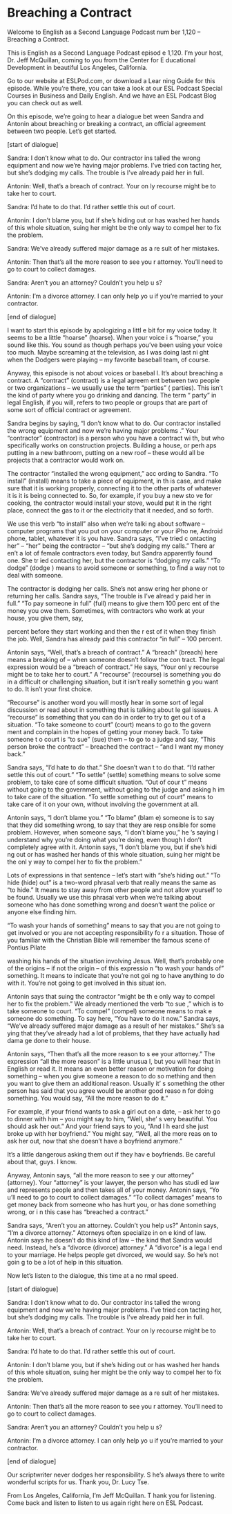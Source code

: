 # Breaching a Contract

Welcome to English as a Second Language Podcast num ber 1,120 – Breaching a Contract.  

This is English as a Second Language Podcast episod e 1,120. I’m your host, Dr. Jeff McQuillan, coming to you from the Center for E ducational Development in beautiful Los Angeles, California.  

Go to our website at ESLPod.com, or download a Lear ning Guide for this episode. While you’re there, you can take a look at  our ESL Podcast Special Courses in Business and Daily English. And we have an ESL Podcast Blog you can check out as well.  

On this episode, we’re going to hear a dialogue bet ween Sandra and Antonin about breaching or breaking a contract, an official  agreement between two people. Let’s get started. 

[start of dialogue] 

Sandra: I don’t know what to do. Our contractor ins talled the wrong equipment and now we’re having major problems. I’ve tried con tacting her, but she’s dodging my calls. The trouble is I’ve already paid her in full. 

Antonin: Well, that’s a breach of contract. Your on ly recourse might be to take her to court. 

Sandra: I’d hate to do that. I’d rather settle this  out of court. 

Antonin: I don’t blame you, but if she’s hiding out  or has washed her hands of this whole situation, suing her might be the only way to  compel her to fix the problem. 

Sandra: We’ve already suffered major damage as a re sult of her mistakes.  

Antonin: Then that’s all the more reason to see you r attorney. You’ll need to go to court to collect damages. 

Sandra: Aren’t you an attorney? Couldn’t you help u s? 

Antonin: I’m a divorce attorney. I can only help yo u if you’re married to your contractor. 

[end of dialogue] 

I want to start this episode by apologizing a littl e bit for my voice today. It seems to be a little “hoarse” (hoarse). When your voice i s “hoarse,” you sound like this. You sound as though perhaps you’ve been using your voice too much. Maybe screaming at the television, as I was doing last ni ght when the Dodgers were playing – my favorite baseball team, of course.  

Anyway, this episode is not about voices or basebal l. It’s about breaching a contract. A “contract” (contract) is a legal agreem ent between two people or two organizations – we usually use the term “parties” ( parties). This isn’t the kind of party where you go drinking and dancing. The term “ party” in legal English, if you will, refers to two people or groups that are part of some sort of official contract or agreement.  

Sandra begins by saying, “I don’t know what to do. Our contractor installed the wrong equipment and now we’re having major problems .” Your “contractor” (contractor) is a person who you have a contract wi th, but who specifically works on construction projects. Building a house, or perh aps putting in a new bathroom, putting on a new roof – these would all be projects  that a contractor would work on.  

The contractor “installed the wrong equipment,” acc ording to Sandra. “To install” (install) means to take a piece of equipment, in th is case, and make sure that it is working properly, connecting it to the other parts of whatever it is it is being connected to. So, for example, if you buy a new sto ve for cooking, the contractor would install your stove, would put it in the right  place, connect the gas to it or the electricity that it needed, and so forth.  

We use this verb “to install” also when we’re talki ng about software – computer programs that you put on your computer or your iPho ne, Android phone, tablet, whatever it is you have. Sandra says, “I’ve tried c ontacting her” – “her” being the contractor – “but she’s dodging my calls.” There ar en’t a lot of female contractors even today, but Sandra apparently found one. She tr ied contacting her, but the contractor is “dodging my calls.” “To dodge” (dodge ) means to avoid someone or something, to find a way not to deal with someone. 

The contractor is dodging her calls. She’s not answ ering her phone or returning her calls. Sandra says, “The trouble is I’ve alread y paid her in full.” “To pay someone in full” (full) means to give them 100 perc ent of the money you owe them. Sometimes, with contractors who work at your house, you give them, say,  

 percent before they start working and then the r est of it when they finish the job. Well, Sandra has already paid this contractor “in full” – 100 percent.  

Antonin says, “Well, that’s a breach of contract.” A “breach” (breach) here means a breaking of – when someone doesn’t follow the con tract. The legal expression would be a “breach of contract.” He says, “Your onl y recourse might be to take her to court.” A “recourse” (recourse) is something  you do in a difficult or challenging situation, but it isn’t really somethin g you want to do. It isn’t your first choice.  

“Recourse” is another word you will mostly hear in some sort of legal discussion or read about in something that is talking about le gal issues. A “recourse” is something that you can do in order to try to get ou t of a situation. “To take someone to court” (court) means to go to the govern ment and complain in the hopes of getting your money back. To take someone t o court is “to sue” (sue) them – to go to a judge and say, “This person broke  the contract” – breached the contract – “and I want my money back.”  

Sandra says, “I’d hate to do that.” She doesn’t wan t to do that. “I’d rather settle this out of court.” “To settle” (settle) something means to solve some problem, to take care of some difficult situation. “Out of cour t” means without going to the government, without going to the judge and asking h im to take care of the situation. “To settle something out of court” means  to take care of it on your own, without involving the government at all.  

Antonin says, “I don’t blame you.” “To blame” (blam e) someone is to say that they did something wrong, to say that they are resp onsible for some problem. However, when someone says, “I don’t blame you,” he ’s saying I understand why you’re doing what you’re doing, even though I don’t  completely agree with it. Antonin says, “I don’t blame you, but if she’s hidi ng out or has washed her hands of this whole situation, suing her might be the onl y way to compel her to fix the problem.”  

Lots of expressions in that sentence – let’s start with “she’s hiding out.” “To hide (hide) out” is a two-word phrasal verb that really means the same as “to hide.” It means to stay away from other people and not allow yourself to be found. Usually we use this phrasal verb when we’re talking  about someone who has done something wrong and doesn’t want the police or  anyone else finding him.  

“To wash your hands of something” means to say that  you are not going to get involved or you are not accepting responsibility fo r a situation. Those of you familiar with the Christian Bible will remember the  famous scene of Pontius Pilate  

washing his hands of the situation involving Jesus.  Well, that’s probably one of the origins – if not the origin – of this expressio n “to wash your hands of” something. It means to indicate that you’re not goi ng to have anything to do with it. You’re not going to get involved in this situat ion.  

Antonin says that suing the contractor “might be th e only way to compel her to fix the problem.” We already mentioned the verb “to sue ,” which is to take someone to court. “To compel” (compel) someone means to mak e someone do something. To say here, “You have to do it now.” Sandra says, “We’ve already suffered major damage as a result of her mistakes.” She’s sa ying that they’ve already had a lot of problems, that they have actually had dama ge done to their house.  

Antonin says, “Then that’s all the more reason to s ee your attorney.” The expression “all the more reason” is a little unusua l, but you will hear that in English or read it. It means an even better reason or motivation for doing something – when you give someone a reason to do so mething and then you want to give them an additional reason. Usually it’ s something the other person has said that you agree would be another good reaso n for doing something. You would say, “All the more reason to do it.”  

For example, if your friend wants to ask a girl out  on a date, – ask her to go to dinner with him – you might say to him, “Well, she’ s very beautiful. You should ask her out.” And your friend says to you, “And I h eard she just broke up with her boyfriend.” You might say, “Well, all the more reas on to ask her out, now that she doesn’t have a boyfriend anymore.”  

It’s a little dangerous asking them out if they hav e boyfriends. Be careful about that, guys. I know.  

Anyway, Antonin says, “all the more reason to see y our attorney” (attorney). Your “attorney” is your lawyer, the person who has studi ed law and represents people and then takes all of your money. Antonin says, “Yo u’ll need to go to court to collect damages.” “To collect damages” means to get  money back from someone who has hurt you, or has done something wrong, or i n this case has “breached a contract.”  

Sandra says, “Aren’t you an attorney. Couldn’t you help us?” Antonin says, “I’m a divorce attorney.” Attorneys often specialize in on e kind of law. Antonin says he doesn’t do this kind of law – the kind that Sandra would need. Instead, he’s a “divorce (divorce) attorney.” A “divorce” is a lega l end to your marriage. He helps people get divorced, we would say. So he’s not goin g to be a lot of help in this situation.   

 Now let’s listen to the dialogue, this time at a no rmal speed.  

[start of dialogue] 

Sandra: I don’t know what to do. Our contractor ins talled the wrong equipment and now we’re having major problems. I’ve tried con tacting her, but she’s dodging my calls. The trouble is I’ve already paid her in full. 

Antonin: Well, that’s a breach of contract. Your on ly recourse might be to take her to court. 

Sandra: I’d hate to do that. I’d rather settle this  out of court. 

Antonin: I don’t blame you, but if she’s hiding out  or has washed her hands of this whole situation, suing her might be the only way to  compel her to fix the problem. 

Sandra: We’ve already suffered major damage as a re sult of her mistakes.  

Antonin: Then that’s all the more reason to see you r attorney. You’ll need to go to court to collect damages. 

Sandra: Aren’t you an attorney? Couldn’t you help u s? 

Antonin: I’m a divorce attorney. I can only help yo u if you’re married to your contractor. 

[end of dialogue] 

Our scriptwriter never dodges her responsibility. S he’s always there to write wonderful scripts for us. Thank you, Dr. Lucy Tse.  

From Los Angeles, California, I’m Jeff McQuillan. T hank you for listening. Come back and listen to listen to us again right here on  ESL Podcast.  

